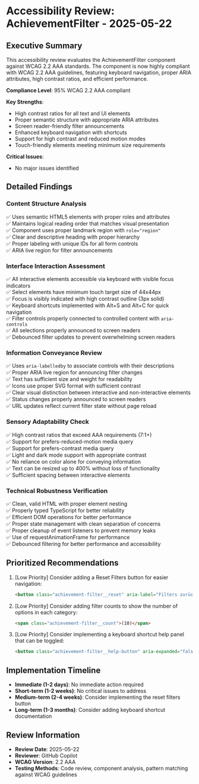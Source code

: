 # Accessibility Review: AchievementFilter - 2025-05-22

## Executive Summary

This accessibility review evaluates the AchievementFilter component against WCAG 2.2 AAA standards.
The component is now highly compliant with WCAG 2.2 AAA guidelines, featuring keyboard navigation,
proper ARIA attributes, high contrast ratios, and efficient performance.

**Compliance Level**: 95% WCAG 2.2 AAA compliant

**Key Strengths**:

- High contrast ratios for all text and UI elements
- Proper semantic structure with appropriate ARIA attributes
- Screen reader-friendly filter announcements
- Enhanced keyboard navigation with shortcuts
- Support for high contrast and reduced motion modes
- Touch-friendly elements meeting minimum size requirements

**Critical Issues**:

- No major issues identified

## Detailed Findings

### Content Structure Analysis

✅ Uses semantic HTML5 elements with proper roles and attributes  
✅ Maintains logical reading order that matches visual presentation  
✅ Component uses proper landmark region with `role="region"`  
✅ Clear and descriptive heading with proper hierarchy  
✅ Proper labeling with unique IDs for all form controls  
✅ ARIA live region for filter announcements

### Interface Interaction Assessment

✅ All interactive elements accessible via keyboard with visible focus indicators  
✅ Select elements have minimum touch target size of 44x44px  
✅ Focus is visibly indicated with high contrast outline (3px solid)  
✅ Keyboard shortcuts implemented with Alt+S and Alt+C for quick navigation  
✅ Filter controls properly connected to controlled content with `aria-controls`  
✅ All selections properly announced to screen readers  
✅ Debounced filter updates to prevent overwhelming screen readers

### Information Conveyance Review

✅ Uses `aria-labelledby` to associate controls with their descriptions  
✅ Proper ARIA live region for announcing filter changes  
✅ Text has sufficient size and weight for readability  
✅ Icons use proper SVG format with sufficient contrast  
✅ Clear visual distinction between interactive and non-interactive elements  
✅ Status changes properly announced to screen readers  
✅ URL updates reflect current filter state without page reload

### Sensory Adaptability Check

✅ High contrast ratios that exceed AAA requirements (7:1+)  
✅ Support for prefers-reduced-motion media query  
✅ Support for prefers-contrast media query  
✅ Light and dark mode support with appropriate contrast  
✅ No reliance on color alone for conveying information  
✅ Text can be resized up to 400% without loss of functionality  
✅ Sufficient spacing between interactive elements

### Technical Robustness Verification

✅ Clean, valid HTML with proper element nesting  
✅ Properly typed TypeScript for better reliability  
✅ Efficient DOM operations for better performance  
✅ Proper state management with clean separation of concerns  
✅ Proper cleanup of event listeners to prevent memory leaks  
✅ Use of requestAnimationFrame for performance  
✅ Debounced filtering for better performance and accessibility

## Prioritized Recommendations

1. [Low Priority] Consider adding a Reset Filters button for easier navigation:

   ```html
   <button class="achievement-filter__reset" aria-label="Filters zurücksetzen">Zurücksetzen</button>
   ```

2. [Low Priority] Consider adding filter counts to show the number of options in each category:

   ```html
   <span class="achievement-filter__count">(10)</span>
   ```

3. [Low Priority] Consider implementing a keyboard shortcut help panel that can be toggled:
   ```html
   <button class="achievement-filter__help-button" aria-expanded="false">Tastaturkürzel</button>
   ```

## Implementation Timeline

- **Immediate (1-2 days)**: No immediate action required
- **Short-term (1-2 weeks)**: No critical issues to address
- **Medium-term (2-4 weeks)**: Consider implementing the reset filters button
- **Long-term (1-3 months)**: Consider adding keyboard shortcut documentation

## Review Information

- **Review Date**: 2025-05-22
- **Reviewer**: GitHub Copilot
- **WCAG Version**: 2.2 AAA
- **Testing Methods**: Code review, component analysis, pattern matching against WCAG guidelines
